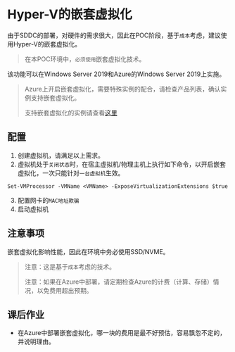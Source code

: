 # Hyper-V的嵌套虚拟化

由于SDDC的部署，对硬件的需求很大，因此在POC阶段，基于`成本`考虑，建议使用Hyper-V的嵌套虚拟化。
> 在本POC环境中，`必须使用`嵌套虚拟化技术。

该功能可以在Windows Server 2019和Azure的Windows Server 2019上实施。

> Azure上开启嵌套虚拟化，需要特殊实例的配合，请检查产品列表，确认实例支持嵌套虚拟化。
>
> 支持嵌套虚拟化的实例请查看[这里](https://azure.microsoft.com/en-us/blog/nested-virtualization-in-azure/)

## 配置

1. 创建虚拟机，请满足以上需求。
2. 虚拟机处于`关闭状态`时，在宿主虚拟机/物理主机上执行如下命令，以开启嵌套虚拟化，一次只能针对`一台虚拟机`生效。

```
Set-VMProcessor -VMName <VMName> -ExposeVirtualizationExtensions $true
```
3. 配置网卡的`MAC地址欺骗`
4. 启动虚拟机

## 注意事项

嵌套虚拟化影响性能，因此在环境中务必使用SSD/NVME。

> 注意：这是基于`成本`考虑的技术。
>
> 注意：如果在Azure中部署，请定期检查Azure的计费（计算、存储）情况，以免费用超出预期。

## 课后作业

- 在Azure中部署嵌套虚拟化，哪一块的费用是最不好预估，容易飘忽不定的，并说明理由。
